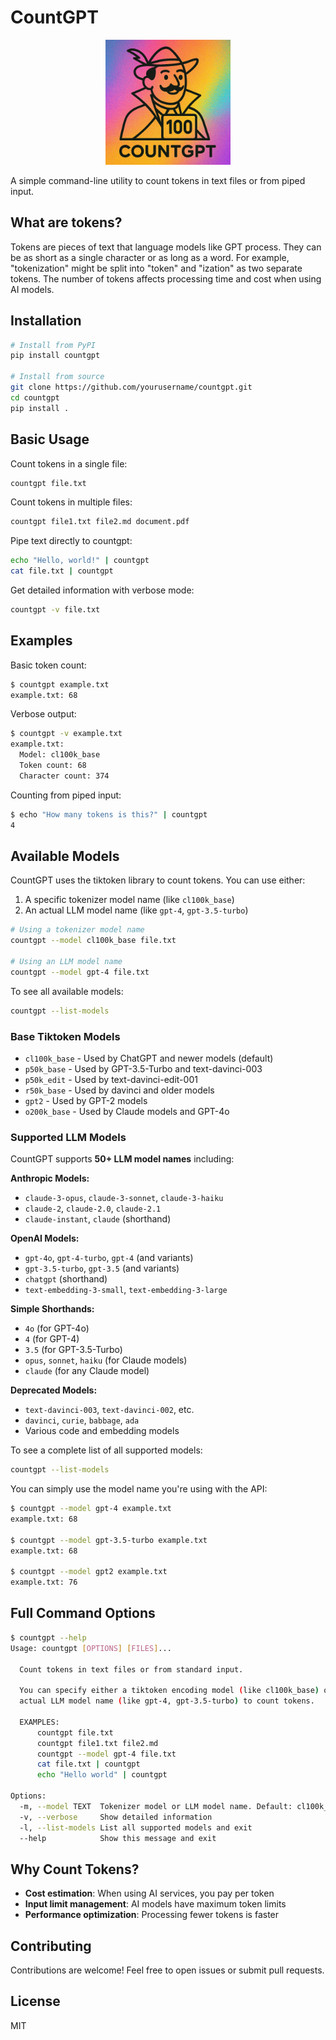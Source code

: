 # CountGPT

<p align="center">
  <img src="countgpt/assets/countgpt_color.png" alt="CountGPT Logo" width="200">
</p>

A simple command-line utility to count tokens in text files or from piped input.

## What are tokens?

Tokens are pieces of text that language models like GPT process. They can be as short as a single character or as long as a word. For example, "tokenization" might be split into "token" and "ization" as two separate tokens. The number of tokens affects processing time and cost when using AI models.

## Installation

```bash
# Install from PyPI
pip install countgpt

# Install from source
git clone https://github.com/yourusername/countgpt.git
cd countgpt
pip install .
```

## Basic Usage

Count tokens in a single file:
```bash
countgpt file.txt
```

Count tokens in multiple files:
```bash
countgpt file1.txt file2.md document.pdf
```

Pipe text directly to countgpt:
```bash
echo "Hello, world!" | countgpt
cat file.txt | countgpt
```

Get detailed information with verbose mode:
```bash
countgpt -v file.txt
```

## Examples

Basic token count:
```bash
$ countgpt example.txt
example.txt: 68
```

Verbose output:
```bash
$ countgpt -v example.txt
example.txt:
  Model: cl100k_base
  Token count: 68
  Character count: 374
```

Counting from piped input:
```bash
$ echo "How many tokens is this?" | countgpt
4
```

## Available Models

CountGPT uses the tiktoken library to count tokens. You can use either:

1. A specific tokenizer model name (like `cl100k_base`)
2. An actual LLM model name (like `gpt-4`, `gpt-3.5-turbo`)

```bash
# Using a tokenizer model name
countgpt --model cl100k_base file.txt

# Using an LLM model name
countgpt --model gpt-4 file.txt
```

To see all available models:
```bash
countgpt --list-models
```

### Base Tiktoken Models

- `cl100k_base` - Used by ChatGPT and newer models (default)
- `p50k_base` - Used by GPT-3.5-Turbo and text-davinci-003
- `p50k_edit` - Used by text-davinci-edit-001
- `r50k_base` - Used by davinci and older models
- `gpt2` - Used by GPT-2 models
- `o200k_base` - Used by Claude models and GPT-4o

### Supported LLM Models

CountGPT supports **50+ LLM model names** including:

**Anthropic Models:**
- `claude-3-opus`, `claude-3-sonnet`, `claude-3-haiku`
- `claude-2`, `claude-2.0`, `claude-2.1`
- `claude-instant`, `claude` (shorthand)

**OpenAI Models:**
- `gpt-4o`, `gpt-4-turbo`, `gpt-4` (and variants)
- `gpt-3.5-turbo`, `gpt-3.5` (and variants)
- `chatgpt` (shorthand)
- `text-embedding-3-small`, `text-embedding-3-large`

**Simple Shorthands:**
- `4o` (for GPT-4o)
- `4` (for GPT-4)
- `3.5` (for GPT-3.5-Turbo)
- `opus`, `sonnet`, `haiku` (for Claude models)
- `claude` (for any Claude model)

**Deprecated Models:**
- `text-davinci-003`, `text-davinci-002`, etc.
- `davinci`, `curie`, `babbage`, `ada`
- Various code and embedding models

To see a complete list of all supported models:
```bash
countgpt --list-models
```

You can simply use the model name you're using with the API:

```bash
$ countgpt --model gpt-4 example.txt
example.txt: 68

$ countgpt --model gpt-3.5-turbo example.txt
example.txt: 68

$ countgpt --model gpt2 example.txt
example.txt: 76
```

## Full Command Options

```bash
$ countgpt --help
Usage: countgpt [OPTIONS] [FILES]...

  Count tokens in text files or from standard input.

  You can specify either a tiktoken encoding model (like cl100k_base) or an
  actual LLM model name (like gpt-4, gpt-3.5-turbo) to count tokens.

  EXAMPLES:
      countgpt file.txt
      countgpt file1.txt file2.md
      countgpt --model gpt-4 file.txt
      cat file.txt | countgpt
      echo "Hello world" | countgpt

Options:
  -m, --model TEXT  Tokenizer model or LLM model name. Default: cl100k_base
  -v, --verbose     Show detailed information
  -l, --list-models List all supported models and exit
  --help            Show this message and exit
```

## Why Count Tokens?

- **Cost estimation**: When using AI services, you pay per token
- **Input limit management**: AI models have maximum token limits
- **Performance optimization**: Processing fewer tokens is faster

## Contributing

Contributions are welcome! Feel free to open issues or submit pull requests.

## License

MIT